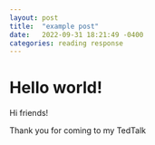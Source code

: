 ```yaml
---
layout: post
title:  "example post"
date:   2022-09-31 18:21:49 -0400
categories: reading response
---
```

# Hello world!
Hi friends!

Thank you for coming to my TedTalk
